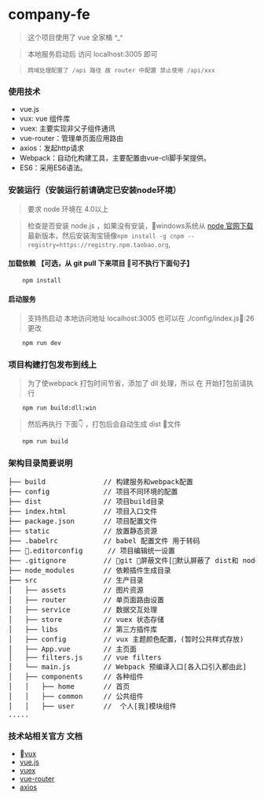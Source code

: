 # company-fe
> 这个项目使用了 vue 全家桶 ^_^ 

> 本地服务启动后 访问 localhost:3005 即可  

> `跨域处理配置了 /api 路径 故 router 中配置 禁止使用 /api/xxx `


### 使用技术
- vue.js
- vux: vue 组件库
- vuex: 主要实现非父子组件通讯
- vue-router：管理单页面应用路由
- axios：发起http请求
- Webpack：自动化构建工具，主要配置由vue-cli脚手架提供。
- ES6：采用ES6语法。

### 安装运行（安装运行前请确定已安装node环境）
> 要求 node 环境在 4.0以上


> 检查是否安装 node.js ，如果没有安装，windows系统从 [node 官网下载](http://nodejs.cn/download/) 最新版本，然后安装淘宝镜像` npm install -g cnpm --registry=https://registry.npm.taobao.org `,

#### 加载依赖 【可选，从 git pull 下来项目 可不执行下面句子】
```bash
    npm install
```
#### 启动服务
> 支持热启动 本地访问地址 localhost:3005 也可以在 ./config/index.js:26 更改

```bash
    npm run dev
```
###  项目构建打包发布到线上
> 为了使webpack 打包时间节省，添加了 dll 处理，所以 在 开始打包前请执行 
```bash
    npm run build:dll:win 
```
> 然后再执行 下面👇 ，打包后会自动生成 dist 文件

```bash
    npm run build
```

### 架构目录简要说明

<pre>
├── build              // 构建服务和webpack配置
├── config             // 项目不同环境的配置
├── dist               // 项目build目录
├── index.html         // 项目入口文件
├── package.json       // 项目配置文件
├── static       	   // 放置静态资源
├── .babelrc           // babel 配置文件 用于转码
├── .editorconfig      // 项目编辑统一设置
├── .gitignore         // git 屏蔽文件[默认屏蔽了 dist和 node_modules 目录下所有文件]
├── node_modules       // 依赖插件生成目录
├── src                // 生产目录
│   ├── assets         // 图片资源
│   ├── router         // 单页面路由设置
│   ├── service        // 数据交互处理
│   ├── store          // vuex 状态存储
│   ├── libs           // 第三方插件库
│   ├── config         // vux 主题颜色配置，(暂时公共样式存放)
│   ├── App.vue        // 主页面
│   ├── filters.js     // vue filters
│   └── main.js        // Webpack 预编译入口[各入口引入都由此]
│   ├── components     // 各种组件
│   │   ├── home       // 首页
│   │   ├── common     // 公共组件
│   │   ├── user       //  个人[我]模块组件
.....
</pre>


### 技术站相关官方 文档

*   [vux](https://vux.li/#/)
*   [vue.js](https://cn.vuejs.org/v2/api/)
*   [vuex](https://vuex.vuejs.org/zh-cn/)
*   [vue-router](https://router.vuejs.org/zh-cn/)
*   [axios](https://github.com/mzabriskie/axios)

